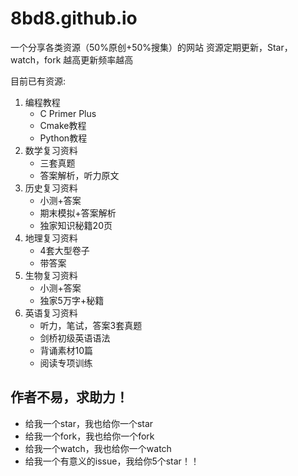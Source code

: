 # 8bd8.github.io
一个分享各类资源（50%原创+50%搜集）的网站
资源定期更新，Star，watch，fork 越高更新频率越高

目前已有资源:

1.  编程教程
    -   C Primer Plus
    -   Cmake教程
    -   Python教程
2.  数学复习资料
    -   三套真题
    -   答案解析，听力原文
3.  历史复习资料
    -   小测+答案
    -   期末模拟+答案解析
    -   独家知识秘籍20页
4.  地理复习资料
    -   4套大型卷子
    -   带答案
5.  生物复习资料
    -   小测+答案
    -   独家5万字+秘籍
6.  英语复习资料
    -   听力，笔试，答案3套真题
    -   剑桥初级英语语法
    -   背诵素材10篇
    -   阅读专项训练

## 作者不易，求助力！
- 给我一个star，我也给你一个star
- 给我一个fork，我也给你一个fork
- 给我一个watch，我也给你一个watch
- 给我一个有意义的issue，我给你5个star！！
